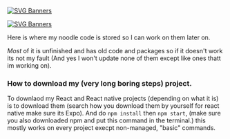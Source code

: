 [![SVG Banners](https://svg-banners.vercel.app/api?type=glitch&text1=Hi%20there%20I'm%20Mina%20but%20you%20can%20call%20me%20Pirogrammer&text2=Full%20Stack%20Web&%20App%20Developer&width=800&height=400)](https://github.com/Akshay090/svg-banners)

[![SVG Banners](https://svg-banners.vercel.app/api?type=glitch&text1=Dynamic%20SVG%20🤠&text2=💖%20Open%20Source&width=800&height=400)](https://github.com/Akshay090/svg-banners)



Here is where my noodle code is stored so I can work on them later on.

*Most* of it is unfinished and has old code and packages so if it doesn't work its not my fault (And yes I won't update none of them except like ones thatt im working  on).


### How to download my (very long boring steps) project.
To downlaod my React and React native projects (depending on what it is) is to download them (search how you download them by yourself for react native make sure its Expo). And do `npm install` then `npm start`, (make sure you also downloaded npm and put this command in the terminal.) this mostly works on every project execpt non-managed, "basic" commands.


